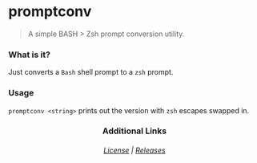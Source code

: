 # promptconv
> A simple BASH > Zsh prompt conversion utility.

### What is it?
Just converts a `Bash` shell prompt to a `zsh` prompt.

### Usage
`promptconv <string>` prints out the version with `zsh` escapes swapped in.

<h3 align="center">Additional Links</h3>
<h6 align="center"><a href="./LICENSE">License</a> | <a href="https://github.com/notronaldmcdonald/promptconv/releases">Releases</a></h6>

